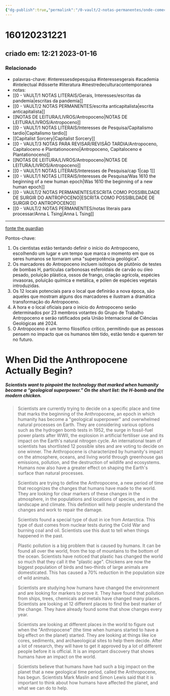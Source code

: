 ```yaml
---
{"dg-publish":true,"permalink":"/0-vault/2-notas-permanentes/onde-comeca-o-antropoceno/","tags":["permanente","interessesdepesquisa","interessesgerais","academia","intelectual","disserte","literatura","mestredeculturacontemporanea"],"dgHomeLink":true,"dgShowLocalGraph":true,"dgShowFileTree":true,"dgEnableSearch":true,"noteIcon":""}
---
```


# 160120231221
## criado em: 12:21 2023-01-16

### Relacionado
- palavras-chave: #interessesdepesquisa #interessesgerais #academia #intelectual #disserte #literatura #mestredeculturacontemporanea 
- notas:
- [[0 - VAULT/1 NOTAS LITERAIS/Gerais, Interesses/escritas da pandemia\|escritas da pandemia]]
- [[0 - VAULT/2 NOTAS PERMANENTES/escrita anticapitalista\|escrita anticapitalista]]
- [[NOTAS DE LEITURA/LIVROS/Antropoceno\|NOTAS DE LEITURA/LIVROS/Antropoceno]]
- [[0 - VAULT/1 NOTAS LITERAIS/Interesses de Pesquisa/Capitalismo tardio\|Capitalismo tardio]]
- [[Capitalist Sorcery\|Capitalist Sorcery]]
- [[0 - VAULT/3 NOTAS PARA REVISAR/REVISÃO TARDIA/Antropoceno, Capitaloceno e Plantationoceno\|Antropoceno, Capitaloceno e Plantationoceno]]
- [[NOTAS DE LEITURA/LIVROS/Antropoceno\|NOTAS DE LEITURA/LIVROS/Antropoceno]]
- [[0 - VAULT/1 NOTAS LITERAIS/Interesses de Pesquisa/cap 1\|cap 1]]
- [[0 - VAULT/1 NOTAS LITERAIS/Interesses de Pesquisa/Was 1610 the beginning of a new human epoch\|Was 1610 the beginning of a new human epoch]]
- [[0 - VAULT/2 NOTAS PERMANENTES/ESCRITA COMO POSSIBILDADE DE SURGIR DO ANTROPOCENO\|ESCRITA COMO POSSIBILDADE DE SURGIR DO ANTROPOCENO]]
- [[0 - VAULT/2 NOTAS PERMANENTES/notas literais para processar/Anna L Tsing\|Anna L Tsing]]

---
[fonte the guardian](https://www.theguardian.com/environment/2023/jan/06/h-bombs-chicken-bones-scientists-race-to-define-start-of-the-anthropocene)

Pontos-chave:
1. Os cientistas estão tentando definir o início do Antropoceno, escolhendo um lugar e um tempo que marca o momento em que os seres humanos se tornaram uma "superpotência geológica".
2. Os marcadores do Antropoceno incluem isótopos de plutônio de testes de bombas H, partículas carbonosas esferoidais de carvão ou óleo pesado, poluição plástica, ossos de frango, criação agrícola, espécies invasoras, poluição química e metálica, e pólen de espécies vegetais introduzidas.
3. Os 12 locais potenciais para o local que definirão a nova época, são aqueles que mostram alguns dos marcadores e ilustram a dramática transformação do Antropoceno.
4. A hora e o local oficiais para o início do Antropoceno serão determinados por 23 membros votantes do Grupo de Trabalho Antropoceno e serão ratificados pela União Internacional de Ciências Geológicas até 2024.
5. O Antropoceno é um termo filosófico crítico, permitindo que as pessoas pensem no impacto que os humanos têm tido, estão tendo e querem ter no futuro.


# When Did the Anthropocene Actually Begin?

##### Scientists want to pinpoint the technology that marked when humanity became a “geological superpower.” On the short list: the H-bomb and the modern chicken.

>Scientists are currently trying to decide on a specific place and time that marks the beginning of the Anthropocene, an epoch in which humanity has become a "geological superpower" and overwhelmed natural processes on Earth. They are considering various options such as the hydrogen bomb tests in 1952, the surge in fossil-fuel power plants after WWII, the explosion in artificial fertiliser use and its impact on the Earth's natural nitrogen cycle. An international team of scientists has shortlisted 12 possible sites and are voting to decide on one winner. The Anthropocene is characterized by humanity's impact on the atmosphere, oceans, and living world through greenhouse gas emissions, pollution, and the destruction of wildlife and ecosystems. Humans now also have a greater effect on shaping the Earth's surface than natural processes.

>Scientists are trying to define the Anthropocene, a new period of time that recognizes the changes that humans have made to the world. They are looking for clear markers of these changes in the atmosphere, in the populations and locations of species, and in the landscape and climate. This definition will help people understand the changes and work to repair the damage.

>Scientists found a special type of dust in ice from Antarctica. This type of dust comes from nuclear tests during the Cold War and burning coal and oil. Scientists use this dust to tell when things happened in the past.

>Plastic pollution is a big problem that is caused by humans. It can be found all over the world, from the top of mountains to the bottom of the ocean. Scientists have noticed that plastic has changed the world so much that they call it the "plastic age". Chickens are now the biggest population of birds and two-thirds of large animals are domesticated. This has caused a 70% reduction in the population size of wild animals.

>Scientists are studying how humans have changed the environment and are looking for markers to prove it. They have found that pollution from ships, trees, chemicals and metals have changed many places. Scientists are looking at 12 different places to find the best marker of the change. They have already found some that show changes every year.

>Scientists are looking at different places in the world to figure out when the "Anthropocene" (the time when humans started to have a big effect on the planet) started. They are looking at things like ice cores, sediments, and archaeological sites to help them decide. After a lot of research, they will have to get it approved by a lot of different people before it is official. It is an important discovery that shows humans have an impact on the world.

>Scientists believe that humans have had such a big impact on the planet that a new geological time period, called the Anthropocene, has begun. Scientists Mark Maslin and Simon Lewis said that it is important to think about how humans have affected the planet, and what we can do to help.